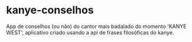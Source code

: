# kanye-conselhos
App de conselhos (ou não) do cantor mais badalado do momento 'KANYE WEST', aplicativo criado usando a api de frases filosóficas do kanye. 

